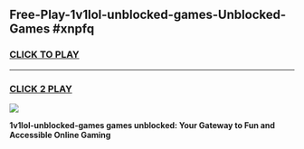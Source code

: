
## Free-Play-1v1lol-unblocked-games-Unblocked-Games #xnpfq
<h3>
<a href="https://news.freeplayer.one?title=1v1lol-unblocked-games&ref=8M">CLICK TO PLAY</a></h3>
<hr>

<h3>
<a href="https://news.freeplayer.one?title=1v1lol-unblocked-games&ref=8M">CLICK 2 PLAY</a>
  
</h3>

<a href="https://news.freeplayer.one?title=1v1lol-unblocked-games&ref=8M"><img src="https://clearcache.store/games.png"></a>


**1v1lol-unblocked-games games unblocked: Your Gateway to Fun and Accessible Online Gaming**
